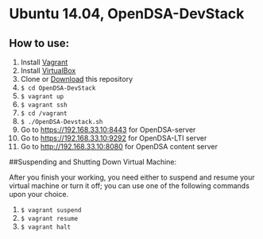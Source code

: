 Ubuntu 14.04, OpenDSA-DevStack
======

## How to use:

1. Install [Vagrant](https://www.vagrantup.com/downloads)
2. Install [VirtualBox](https://www.virtualbox.org/wiki/Downloads)
3. Clone or [Download](https://github.com/OpenDSA/OpenDSA-DevStack/archive/master.zip) this repository
4. `$ cd OpenDSA-DevStack`
5. `$ vagrant up`
6. `$ vagrant ssh`
7. `$ cd /vagrant`
8. `$ ./OpenDSA-Devstack.sh`
9. Go to https://192.168.33.10:8443 for OpenDSA-server
10. Go to https://192.168.33.10:9292 for OpenDSA-LTI server
11. Go to http://192.168.33.10:8080 for OpenDSA content server

##Suspending and Shutting Down Virtual Machine:

<p>After you finish your working, you need either to suspend and resume your virtual machine or turn it off; you can use one of the following commands upon your choice.</p>

1. `$ vagrant suspend`
2. `$ vagrant resume`
3. `$ vagrant halt`
